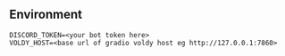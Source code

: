 ## Environment
```
DISCORD_TOKEN=<your bot token here>
VOLDY_HOST=<base url of gradio voldy host eg http://127.0.0.1:7860>
```
